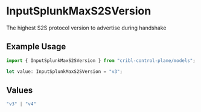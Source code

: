 # InputSplunkMaxS2SVersion

The highest S2S protocol version to advertise during handshake

## Example Usage

```typescript
import { InputSplunkMaxS2SVersion } from "cribl-control-plane/models";

let value: InputSplunkMaxS2SVersion = "v3";
```

## Values

```typescript
"v3" | "v4"
```